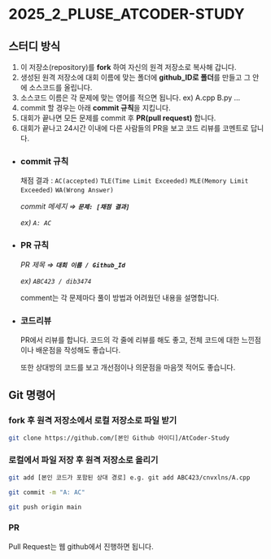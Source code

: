 # 2025_2_PLUSE_ATCODER-STUDY

## 스터디 방식

1. 이 저장소(repository)를 **fork** 하여 자신의 원격 저장소로 복사해 갑니다.
2. 생성된 원격 저장소에 대회 이름에 맞는 폴더에 **github_ID로 폴더**를 만들고 그 안에 소스코드를 올립니다.
3. 소스코드 이름은 각 문제에 맞는 영어를 적으면 됩니다. ex) A.cpp B.py ...
4. commit 할 경우는 아래 **commit 규칙**을 지킵니다.
5. 대회가 끝나면 모든 문제를 commit 후 **PR(pull request)** 합니다.
6. 대회가 끝나고 24시간 이내에 다른 사람들의 PR을 보고 코드 리뷰를 코멘트로 답니다.

- ### commit 규칙

  채점 결과 : `AC(accepted)` `TLE(Time Limit Exceeded)` `MLE(Memory Limit Exceeded)` `WA(Wrong Answer)`

  *commit 메세지 ⇒ **`문제: [채점 결과]`***
  
  *ex) `A: AC`*

- ### PR 규칙

  *PR 제목 ⇒ **`대회 이름 / Github_Id`***
  
  *ex) `ABC423 / dib3474`*
  
  comment는 각 문제마다 풀이 방법과 어려웠던 내용을 설명합니다.

- ### 코드리뷰

  PR에서 리뷰를 합니다. 코드의 각 줄에 리뷰를 해도 좋고, 전체 코드에 대한 느낀점이나 배운점을 작성해도 좋습니다.

  또한 상대방의 코드를 보고 개선점이나 의문점을 마음껏 적어도 좋습니다.

## Git 명령어

### fork 후 원격 저장소에서 로컬 저장소로 파일 받기

```bash
git clone https://github.com/[본인 Github 아이디]/AtCoder-Study
```

### 로컬에서 파일 저장 후 원격 저장소로 올리기

```bash
git add [본인 코드가 포함된 상대 경로] e.g. git add ABC423/cnvxlns/A.cpp

git commit -m "A: AC"

git push origin main
```

### PR

Pull Request는 웹 github에서 진행하면 됩니다.
